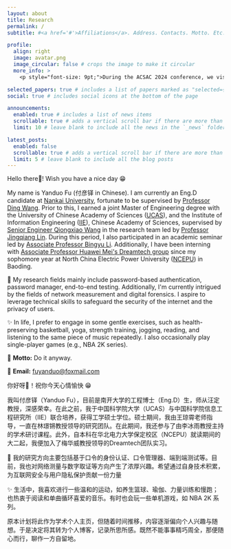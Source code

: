 ```yaml
---
layout: about
title: Research
permalink: /
subtitle: #<a href='#'>Affiliations</a>. Address. Contacts. Motto. Etc.

profile:
  align: right
  image: avatar.png
  image_circular: false # crops the image to make it circular
  more_info: >
    <p style="font-size: 9pt;">During the ACSAC 2024 conference, we visited the USS Mississippi. I’ve really liked this picture recently; it’s been a while since I’ve laughed like this. 😁</p>

selected_papers: true # includes a list of papers marked as "selected={true}"
social: true # includes social icons at the bottom of the page

announcements:
  enabled: true # includes a list of news items
  scrollable: true # adds a vertical scroll bar if there are more than 3 news items
  limit: 10 # leave blank to include all the news in the `_news` folder

latest_posts:
  enabled: false
  scrollable: true # adds a vertical scroll bar if there are more than 3 new posts items
  limit: 5 # leave blank to include all the blog posts
---
```


Hello there🫡! Wish you have a nice day 😁

My name is Yanduo Fu (付彦铎 in Chinese). I am currently an Eng.D candidate at [Nankai University](https://www.nankai.edu.cn/), fortunate to be supervised by [Professor Ding Wang](http://wangdingg.weebly.com/). Prior to this, I earned a joint Master of Engineering degree with the University of Chinese Academy of Sciences ([UCAS](https://www.ucas.ac.cn/)), and the Institute of Information Engineering ([IIE](https://www.iie.ac.cn/)), Chinese Academy of Sciences, supervised by [Senior Engineer Qiongxiao Wang](https://dblp.org/pid/52/8379.html) in the research team led by [Professor Jingqiang Lin](https://lin-jingqiang.github.io/). During this period, I also participated in an academic seminar led by [Associate Professor Bingyu Li](https://www.researchgate.net/profile/Bingyu-Li-12). Additionally, I have been interning with [Associate Professor Huawei Mei's Dreamtech group](https://dreamtech.team/) since my sophomore year at North China Electric Power University ([NCEPU](https://net.ncepu.edu.cn/)) in Baoding.

🎯 My research fields mainly include password-based authentication, password manager, end-to-end testing. Additionally, I'm currently intrigued by the fields of network measurement and digital forensics. I aspire to leverage technical skills to safeguard the security of the internet and the privacy of users.

✨ In life, I prefer to engage in some gentle exercises, such as health-preserving basketball, yoga, strength training, jogging, reading, and listening to the same piece of music repeatedly. I also occasionally play single-player games (e.g., NBA 2K series).

🧗 **Motto:** Do it anyway.

📮 **Email:** fuyanduo@foxmail.com


你好呀🫡！祝你今天心情愉快 😁

我叫付彦铎（Yanduo Fu），目前是南开大学的工程博士（Eng.D）生，师从汪定教授，深感荣幸。在此之前，我于中国科学院大学（UCAS）与中国科学院信息工程研究所（IIE）联合培养，获得工学硕士学位。硕士期间，我由王琼霄老师指导，一直在林璟锵教授领导的研究团队。在此期间，我还参与了由李冰雨教授主持的学术研讨课程。此外，自本科在华北电力大学保定校区（NCEPU）就读期间的大二起，我便加入了梅华威教授领导的Dreamtech团队实习。

🎯 我的研究方向主要包括基于口令的身份认证、口令管理器、端到端测试等。目前，我也对网络测量与数字取证等方向产生了浓厚兴趣。希望通过自身技术积累，为互联网安全与用户隐私保护贡献一份力量

✨ 生活中，我喜欢进行一些温和的运动，如养生篮球、瑜伽、力量训练和慢跑；也热衷于阅读和单曲循环喜爱的音乐。有时也会玩一些单机游戏，如 NBA 2K 系列。

原本计划将此作为学术个人主页，但随着时间推移，内容逐渐偏向个人兴趣与随想。于是决定将其转为个人博客，记录所思所感。既然不能事事精巧周全，那便随心而行，聊作一方自留地。
